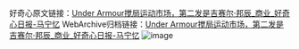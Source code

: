 好奇心原文链接：[Under Armour搅局运动市场，第二发是吉赛尔·邦辰_商业_好奇心日报-马宁忆](https://www.qdaily.com/articles/2172.html)
WebArchive归档链接：[Under Armour搅局运动市场，第二发是吉赛尔·邦辰_商业_好奇心日报-马宁忆](http://web.archive.org/web/20190623150906/https://www.qdaily.com/articles/2172.html)
![image](http://ww3.sinaimg.cn/large/007d5XDpgy1g3vet3grtnj30u01x01do)